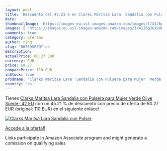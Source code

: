 ```yaml
---
layout: post
title: 'Descuento del 45.21 % en Clarks Maritsa Lara  Sandalia con Pulser'
date: 
thumbnailImage: 'https://images-eu.ssl-images-amazon.com/images/I/41J6gJGXvUL._SL200_.jpg'
images: [ 'https://images-eu.ssl-images-amazon.com/images/I/41J6gJGXvUL._SL200_.jpg' ]
comments: true
category: ofertas
author: ring
slug: 'B0759SFZQT-es'
description:
actualPrice: 60.27 EUR
currency: EUR
price: 60.27
comparePrice: 110 EUR
inStock: true
prodname: 'Clarks Maritsa Lara  Sandalia con Pulsera para Mujer  Verde  Olive Suede-   42 EU'
country: 'es'
---
```


Tienes [Clarks Maritsa Lara  Sandalia con Pulsera para Mujer  Verde  Olive Suede-   42 EU](https://www.amazon.es/dp/B0759SFZQT/?tag=tolees-21) con un 45.21 % de descuento con precio de oferta de 60.27 EUR (original: 110 EUR) en el siguiente enlace!

[![Clarks Maritsa Lara  Sandalia con Pulser](https://images-eu.ssl-images-amazon.com/images/I/41J6gJGXvUL._SL200_.jpg)](https://www.amazon.es/dp/B0759SFZQT/?tag=tolees-21)

[Accede a la oferta!!](https://www.amazon.es/dp/B0759SFZQT/?tag=tolees-21)

Links participate in Amazon Associate program and might generate a comission on qualifying sales



